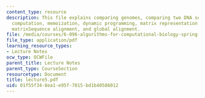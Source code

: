 ```yaml
---
content_type: resource
description: This file explains comparing genomes, comparing two DNA sequences, re-use
  computation, memoization, dynamic programming, matrix representation of alignments,
  matrixSequence alignment, and global alignment.
file: /media/courses/6-096-algorithms-for-computational-biology-spring-2005/01f55f348ea1e95f7015bd1b40586012_lecture5.pdf
file_type: application/pdf
learning_resource_types:
- Lecture Notes
ocw_type: OCWFile
parent_title: Lecture Notes
parent_type: CourseSection
resourcetype: Document
title: lecture5.pdf
uid: 01f55f34-8ea1-e95f-7015-bd1b40586012
---
```

